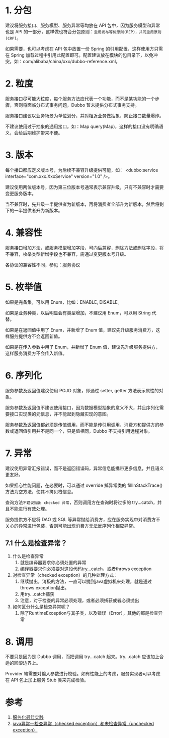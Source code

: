 

# 1. 分包
建议将服务接口、服务模型、服务异常等均放在 API 包中，因为服务模型和异常也是 API 的一部分，这样做也符合分包原则：`重用发布等价原则(REP)，共同重用原则(CRP)`。

如果需要，也可以考虑在 API 包中放置一份 Spring 的引用配置，这样使用方只需在 Spring 加载过程中引用此配置即可。配置建议放在模块的包目录下，以免冲突，如：com/alibaba/china/xxx/dubbo-reference.xml。

# 2. 粒度
服务接口尽可能大粒度，每个服务方法应代表一个功能，而不是某功能的一个步骤，否则将面临分布式事务问题，Dubbo 暂未提供分布式事务支持。

服务接口建议以业务场景为单位划分，并对相近业务做抽象，防止接口数量爆炸。

不建议使用过于抽象的通用接口，如：Map query(Map)，这样的接口没有明确语义，会给后期维护带来不便。

# 3. 版本
每个接口都应定义版本号，为后续不兼容升级提供可能，如： <dubbo:service interface="com.xxx.XxxService" version="1.0" />。

建议使用两位版本号，因为第三位版本号通常表示兼容升级，只有不兼容时才需要变更服务版本。

当不兼容时，先升级一半提供者为新版本，再将消费者全部升为新版本，然后将剩下的一半提供者升为新版本。

# 4. 兼容性
服务接口增加方法，或服务模型增加字段，可向后兼容，删除方法或删除字段，将不兼容，枚举类型新增字段也不兼容，需通过变更版本号升级。

各协议的兼容性不同，参见：服务协议

# 5. 枚举值
如果是完备集，可以用 Enum，比如：ENABLE, DISABLE。

如果是业务种类，以后明显会有类型增加，不建议用 Enum，可以用 String 代替。

如果是在返回值中用了 Enum，并新增了 Enum 值，建议先升级服务消费方，这样服务提供方不会返回新值。

如果是在传入参数中用了 Enum，并新增了 Enum 值，建议先升级服务提供方，这样服务消费方不会传入新值。

# 6. 序列化
服务参数及返回值建议使用 POJO 对象，即通过 setter, getter 方法表示属性的对象。

服务参数及返回值不建议使用接口，因为数据模型抽象的意义不大，并且序列化需要接口实现类的元信息，并不能起到隐藏实现的意图。

服务参数及返回值都必须是传值调用，而不能是传引用调用，消费方和提供方的参数或返回值引用并不是同一个，只是值相同，Dubbo 不支持引用远程对象。

# 7. 异常
建议使用异常汇报错误，而不是返回错误码，异常信息能携带更多信息，并且语义更友好。

如果担心性能问题，在必要时，可以通过 override 掉异常类的 fillInStackTrace() 方法为空方法，使其不拷贝栈信息。

查询方法`不建议抛出 checked 异常`，否则调用方在查询时将过多的 try...catch，并且不能进行有效处理。

服务提供方不应将 DAO 或 SQL 等异常抛给消费方，应在服务实现中对消费方不关心的异常进行包装，否则可能出现消费方无法反序列化相应异常。

## 7.1 什么是检查异常？

1. 什么是检查异常
    1. 就是编译器要求你必须处置的异常
    2. 编译器要求你必须要对这段代码try...catch，或者throws exception
2. 对检查异常（checked exception）的几种处理方式：
    1. 继续抛出，消极的方法，一直可以抛到java虚拟机来处理，就是通过throws exception抛出。
    2. 用try...catch捕获
    3. 注意，对于检查的异常必须处理，或者必须捕获或者必须抛出
3. 如何区分什么是检查异常呢？
    1. 除了RuntimeException与其子类，以及错误（Error），其他的都是检查异常

# 8. 调用
不要只是因为是 Dubbo 调用，而把调用 try...catch 起来。try...catch 应该加上合适的回滚边界上。

Provider 端需要对输入参数进行校验。如有性能上的考虑，服务实现者可以考虑在 API 包上加上服务 Stub 类来完成检验。

# 参考

1. [服务化最佳实践](http://dubbo.apache.org/zh-cn/docs/user/best-practice.html)
2. [java异常—检查异常（checked exception）和未检查异常（unchecked exception）](https://blog.csdn.net/lx520aa/article/details/77817159)